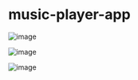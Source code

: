 # music-player-app


![image](https://github.com/user-attachments/assets/f2ad06b5-bdc1-4665-bd17-d41a66396a74)

![image](https://github.com/user-attachments/assets/b608be16-7646-4c03-be6a-9f575c76ac3c)

![image](https://github.com/user-attachments/assets/e29d20f9-36a5-493e-8788-0d08f5ac1fda)

